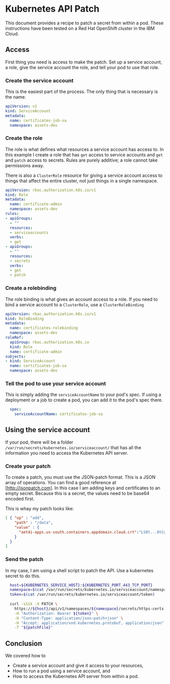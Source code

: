 # Kubernetes API Patch

This document provides a recipe to patch a secret from within a pod. These instructions have been tested on a Red Hat OpenShift cluster in the IBM Cloud.

## Access

First thing you need is access to make the patch. Set up a service account, a role, give the service account the role, and tell your pod to use that role.

### Create the service account

This is the easiest part of the process. The only thing that is necessary is the name.

```yaml
apiVersion: v1
kind: ServiceAccount
metadata:
  name: certificates-job-sa
  namespace: assets-dev
```

### Create the role

The role is what defines what resources a service account has access to. In this example I create a role that has `get` access to service accounts and `get` and `patch` access to secrets. Rules are purely additive; a role cannot take permissions away.

There is also a `ClusterRole` resource for giving a service account access to things that affect the entire cluster, not just things in a single namespace.

```yaml
apiVersion: rbac.authorization.k8s.io/v1
kind: Role
metadata:
  name: certificate-admin
  namespace: assets-dev
rules:
- apiGroups:
  - ""
  resources:
  - serviceaccounts
  verbs:
  - get
- apiGroups:
  - ""
  resources:
  - secrets
  verbs:
  - get
  - patch
```

### Create a rolebinding

The role binding is what gives an account access to a role. If you need to bind a service account to a `ClusterRole`, use a `ClusterRoleBinding`

```yaml
apiVersion: rbac.authorization.k8s.io/v1
kind: RoleBinding
metadata:
  name: certificates-rolebinding
  namespace: assets-dev
roleRef:
  apiGroup: rbac.authorization.k8s.io
  kind: Role
  name: certificate-admin
subjects:
- kind: ServiceAccount
  name: certificates-job-sa
  namespace: assets-dev
```

### Tell the pod to use your service account

This is simply adding the `serviceAccountName` to your pod's spec. If using a deployment or a job to create a pod, you can add it to the pod's spec there.

```yaml
  spec:
    serviceAccountName: certificates-job-sa
```

## Using the service account

If your pod, there will be a folder `/var/run/secrets/kubernetes.io/serviceaccount/` that has all the information you need to access the Kubernetes API server.

### Create your patch

To create a patch, you must use the JSON-patch format. This is a JSON array of operations. You can find a good reference at [http://jsonpatch.com]. In this case I am adding keys and certificates to an empty secret. Because this is a secret, the values need to be base64 encoded first.

This is whay my patch looks like:

```json
[ { "op" : "add",
    "path" : "/data",
    "value" : {
      "aet4i-apps.us-south.containers.appdomain.cloud.crt":"LS0t...0tCg==","aet4i-apps.us-south.containers.appdomain.cloud.key":"LS0t...LS0K","aet4i-apps.us-south.containers.appdomain.cloud.chain":"Ci01...LS0K","aet4i-apps.us-south.containers.appdomain.cloud.fullchain":"LS0t...0tCg=="
    }
  }
]
```

### Send the patch

In my case, I am using a shell script to patch the API. Use a kubernetes secret to do this.

```sh
  host=${KUBERNETES_SERVICE_HOST}:${KUBERNETES_PORT_443_TCP_PORT}
  namespace=$(cat /var/run/secrets/kubernetes.io/serviceaccount/namespace) 
  token=$(cat /var/run/secrets/kubernetes.io/serviceaccount/token)
  
  curl -sSik -X PATCH \
    https://${host}/api/v1/namespaces/${namespace}/secrets/https-certs \
    -H "Authorization: Bearer ${token}" \
    -H "Content-Type: application/json-patch+json" \
    -H "Accept: application/vnd.kubernetes.protobuf, application/json" \
    -T "${patchFile}" 
```

## Conclusion

We covered how to 
* Create a service account and give it access to your resources,
* How to run a pod using a service account, and
* How to access the Kubernetes API server from within a pod.

